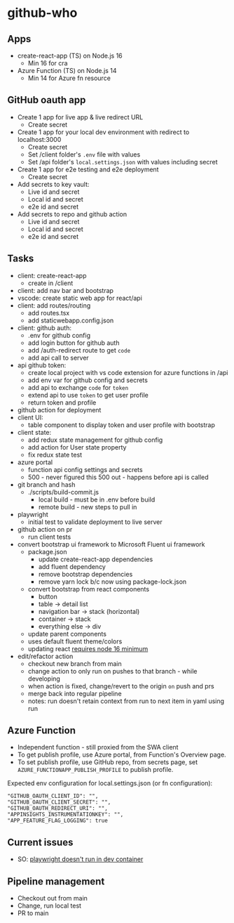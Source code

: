 # github-who

## Apps

* create-react-app (TS) on Node.js 16
    * Min 16 for cra
* Azure Function (TS) on Node.js 14
    * Min 14 for Azure fn resource

## GitHub oauth app

* Create 1 app for live app & live redirect URL
    * Create secret
* Create 1 app for your local dev environment with redirect to localhost:3000
    * Create secret
    * Set /client folder's `.env` file with values
    * Set /api folder's `local.settings.json` with values including secret
* Create 1 app for e2e testing and e2e deployment
    * Create secret
* Add secrets to key vault:
    * Live id and secret
    * Local id and secret
    * e2e id and secret
* Add secrets to repo and github action
    * Live id and secret
    * Local id and secret
    * e2e id and secret

## Tasks

* client: create-react-app
    * create in /client
* client: add nav bar and bootstrap
* vscode: create static web app for react/api
* client: add routes/routing
    * add routes.tsx
    * add staticwebapp.config.json
* client: github auth:
    * .env for github config
    * add login button for github auth
    * add /auth-redirect route to get `code`
    * add api call to server
* api github token: 
    * create local project with vs code extension for azure functions in /api
    * add env var for github config and secrets
    * add api to exchange `code` for `token` 
    * extend api to use `token` to get user profile
    * return token and profile
* github action for deployment
* client UI: 
    * table component to display token and user profile with bootstrap
* client state: 
    * add redux state management for github config
    * add action for User state property
    * fix redux state test
* azure portal
    * function api config settings and secrets
    * 500 - never figured this 500 out - happens before api is called
* git branch and hash 
    * ./scripts/build-commit.js
        * local build - must be in .env before build
        * remote build - new steps to pull in 
* playwright
    * initial test to validate deployment to live server
* github action on pr
    * run client tests
* convert bootstrap ui framework to Microsoft Fluent ui framework
    * package.json
        * update create-react-app dependencies
        * add fluent dependency
        * remove bootstrap dependencies
        * remove yarn lock b/c now using package-lock.json
    * convert bootstrap from react components
        * button    
        * table -> detail list
        * navigation bar -> stack (horizontal)
        * container -> stack
        * everything else -> div
    * update parent components
    * uses default fluent theme/colors
    * updating react [requires node 16 minimum](https://github.com/facebook/create-react-app/issues/11792)
* edit/refactor action
    * checkout new branch from main
    * change action to only run on pushes to that branch - while developing
    * when action is fixed, change/revert to the origin `on` push and prs
    * merge back into regular pipeline
    * notes: run doesn't retain context from run to next item in yaml using run

## Azure Function

* Independent function - still proxied from the SWA client 
* To get publish profile, use Azure portal, from Function's Overview page.
* To set publish profile, use GitHub repo, from secrets page, set `AZURE_FUNCTIONAPP_PUBLISH_PROFILE` to publish profile.

Expected env configuration for local.settings.json (or fn configuration): 

```text
"GITHUB_OAUTH_CLIENT_ID": "",
"GITHUB_OAUTH_CLIENT_SECRET": "",
"GITHUB_OAUTH_REDIRECT_URI": "",
"APPINSIGHTS_INSTRUMENTATIONKEY": "",
"APP_FEATURE_FLAG_LOGGING": true
```

## Current issues

* SO: [playwright doesn't run in dev container](https://stackoverflow.com/questions/70500141/playwright-wont-run-in-vscode-dev-container-on-mac)

## Pipeline management

* Checkout out from main
* Change, run local test
* PR to main 

